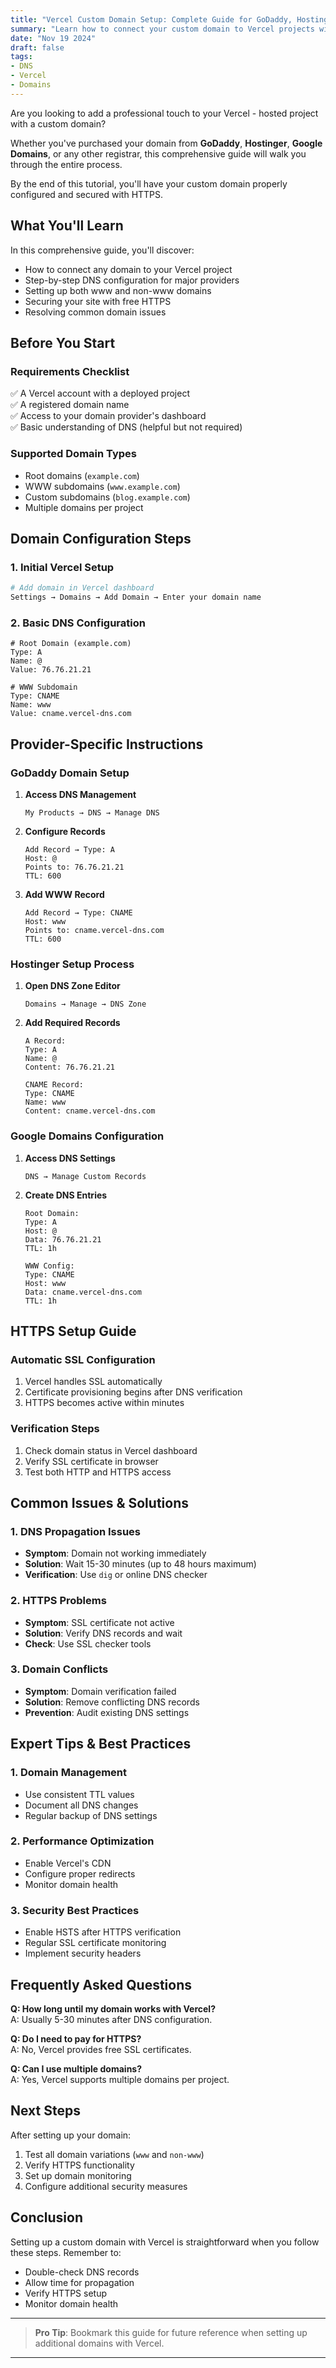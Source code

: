 ```yaml
---
title: "Vercel Custom Domain Setup: Complete Guide for GoDaddy, Hostinger & Google Domains"
summary: "Learn how to connect your custom domain to Vercel projects with step-by-step instructions for GoDaddy, Hostinger, Google Domains, and other providers. Includes HTTPS setup and troubleshooting tips."
date: "Nov 19 2024"
draft: false
tags:
- DNS
- Vercel
- Domains
---
```


Are you looking to add a professional touch to your Vercel - hosted project with a custom domain? 

Whether you've purchased your domain from **GoDaddy**, **Hostinger**, **Google Domains**, or any other registrar, this comprehensive guide will walk you through the entire process. 

By the end of this tutorial, you'll have your custom domain properly configured and secured with HTTPS.

## What You'll Learn

In this comprehensive guide, you'll discover:
- How to connect any domain to your Vercel project
- Step-by-step DNS configuration for major providers
- Setting up both www and non-www domains
- Securing your site with free HTTPS
- Resolving common domain issues

## Before You Start

### Requirements Checklist
✅ A Vercel account with a deployed project  
✅ A registered domain name  
✅ Access to your domain provider's dashboard  
✅ Basic understanding of DNS (helpful but not required)

### Supported Domain Types
- Root domains (`example.com`)
- WWW subdomains (`www.example.com`)
- Custom subdomains (`blog.example.com`)
- Multiple domains per project

## Domain Configuration Steps

### 1. Initial Vercel Setup

```bash
# Add domain in Vercel dashboard
Settings → Domains → Add Domain → Enter your domain name
```

### 2. Basic DNS Configuration

```dns
# Root Domain (example.com)
Type: A
Name: @
Value: 76.76.21.21

# WWW Subdomain
Type: CNAME
Name: www
Value: cname.vercel-dns.com
```

## Provider-Specific Instructions

### GoDaddy Domain Setup

1. **Access DNS Management**
   ```text
   My Products → DNS → Manage DNS
   ```

2. **Configure Records**
   ```text
   Add Record → Type: A
   Host: @
   Points to: 76.76.21.21
   TTL: 600
   ```

3. **Add WWW Record**
   ```text
   Add Record → Type: CNAME
   Host: www
   Points to: cname.vercel-dns.com
   TTL: 600
   ```

### Hostinger Setup Process

1. **Open DNS Zone Editor**
   ```text
   Domains → Manage → DNS Zone
   ```

2. **Add Required Records**
   ```text
   A Record:
   Type: A
   Name: @
   Content: 76.76.21.21

   CNAME Record:
   Type: CNAME
   Name: www
   Content: cname.vercel-dns.com
   ```

### Google Domains Configuration

1. **Access DNS Settings**
   ```text
   DNS → Manage Custom Records
   ```

2. **Create DNS Entries**
   ```text
   Root Domain:
   Type: A
   Host: @
   Data: 76.76.21.21
   TTL: 1h

   WWW Config:
   Type: CNAME
   Host: www
   Data: cname.vercel-dns.com
   TTL: 1h
   ```

## HTTPS Setup Guide

### Automatic SSL Configuration
1. Vercel handles SSL automatically
2. Certificate provisioning begins after DNS verification
3. HTTPS becomes active within minutes

### Verification Steps
1. Check domain status in Vercel dashboard
2. Verify SSL certificate in browser
3. Test both HTTP and HTTPS access

## Common Issues & Solutions

### 1. DNS Propagation Issues
- **Symptom**: Domain not working immediately
- **Solution**: Wait 15-30 minutes (up to 48 hours maximum)
- **Verification**: Use `dig` or online DNS checker

### 2. HTTPS Problems
- **Symptom**: SSL certificate not active
- **Solution**: Verify DNS records and wait
- **Check**: Use SSL checker tools

### 3. Domain Conflicts
- **Symptom**: Domain verification failed
- **Solution**: Remove conflicting DNS records
- **Prevention**: Audit existing DNS settings

## Expert Tips & Best Practices

### 1. Domain Management
- Use consistent TTL values
- Document all DNS changes
- Regular backup of DNS settings

### 2. Performance Optimization
- Enable Vercel's CDN
- Configure proper redirects
- Monitor domain health

### 3. Security Best Practices
- Enable HSTS after HTTPS verification
- Regular SSL certificate monitoring
- Implement security headers

## Frequently Asked Questions

**Q: How long until my domain works with Vercel?**  
A: Usually 5-30 minutes after DNS configuration.

**Q: Do I need to pay for HTTPS?**  
A: No, Vercel provides free SSL certificates.

**Q: Can I use multiple domains?**  
A: Yes, Vercel supports multiple domains per project.

## Next Steps

After setting up your domain:
1. Test all domain variations (`www` and `non-www`)
2. Verify HTTPS functionality
3. Set up domain monitoring
4. Configure additional security measures

## Conclusion

Setting up a custom domain with Vercel is straightforward when you follow these steps. Remember to:
- Double-check DNS records
- Allow time for propagation
- Verify HTTPS setup
- Monitor domain health

---
> **Pro Tip**: Bookmark this guide for future reference when setting up additional domains with Vercel.
---